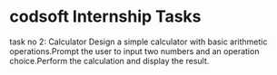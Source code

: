 # codsoft Internship Tasks 
task no 2: Calculator
Design a simple calculator with basic arithmetic operations.Prompt the user to input two numbers and an operation choice.Perform the calculation and display the result.

